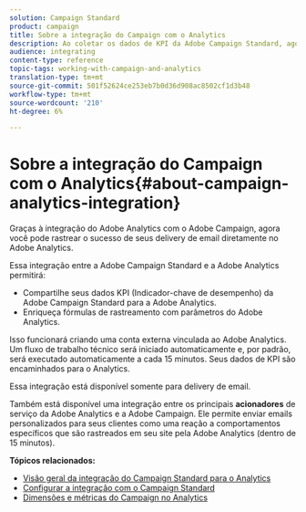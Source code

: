 ```yaml
---
solution: Campaign Standard
product: campaign
title: Sobre a integração do Campaign com o Analytics
description: Ao coletar os dados de KPI da Adobe Campaign Standard, agora você pode compartilhar dados de campanha com a Adobe Analytics para medir métricas de marketing por email da Adobe Campaign.
audience: integrating
content-type: reference
topic-tags: working-with-campaign-and-analytics
translation-type: tm+mt
source-git-commit: 501f52624ce253eb7b0d36d908ac8502cf1d3b48
workflow-type: tm+mt
source-wordcount: '210'
ht-degree: 6%

---
```



# Sobre a integração do Campaign com o Analytics{#about-campaign-analytics-integration}

Graças à integração do Adobe Analytics com o Adobe Campaign, agora você pode rastrear o sucesso de seus delivery de email diretamente no Adobe Analytics.

Essa integração entre a Adobe Campaign Standard e a Adobe Analytics permitirá:

* Compartilhe seus dados KPI (Indicador-chave de desempenho) da Adobe Campaign Standard para a Adobe Analytics.
* Enriqueça fórmulas de rastreamento com parâmetros do Adobe Analytics.

Isso funcionará criando uma conta externa vinculada ao Adobe Analytics. Um fluxo de trabalho técnico será iniciado automaticamente e, por padrão, será executado automaticamente a cada 15 minutos. Seus dados de KPI são encaminhados para o Analytics.

Essa integração está disponível somente para delivery de email.

Também está disponível uma integração entre os principais **acionadores** de serviço da Adobe Analytics e a Adobe Campaign. Ele permite enviar emails personalizados para seus clientes como uma reação a comportamentos específicos que são rastreados em seu site pela Adobe Analytics (dentro de 15 minutos).

**Tópicos relacionados:**

* [Visão geral da integração do Campaign Standard para o Analytics](https://docs.adobe.com/content/help/en/analytics/integration/adobe-campaign.html)
* [Configurar a integração com o Campaign Standard](https://docs.adobe.com/content/help/en/campaign-standard/using/integrating-with-adobe-cloud/working-with-campaign-and-analytics/configure-campaign-analytics-integration.html)
* [Dimensões e métricas do Campaign no Analytics](../../integrating/using/campaign-dimensions-and-metrics-in-analytics.md)
